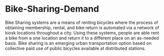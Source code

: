 # Bike-Sharing-Demand
Bike Sharing systems are a means of renting  bicycles where the process of obtaining  membership, rental, and bike return is  automated via a network of kiosk locations  throughout a city. Using these systems,  people are able rent a bike from a one  location and return it to a different place on  an as-needed basis. Bike sharing is an  emerging urban transportation option based  on collective paid use of public bicycles  available at distributed stations.
